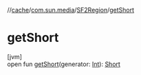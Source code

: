 //[cache](../../../index.md)/[com.sun.media](../index.md)/[SF2Region](index.md)/[getShort](get-short.md)

# getShort

[jvm]\
open fun [getShort](get-short.md)(generator: [Int](https://kotlinlang.org/api/latest/jvm/stdlib/kotlin/-int/index.html)): [Short](https://kotlinlang.org/api/latest/jvm/stdlib/kotlin/-short/index.html)
